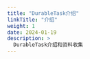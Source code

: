 ```yaml
---
title: "DurableTask介绍"
linkTitle: "介绍"
weight: 1
date: 2024-01-19
description: >
  DurableTask介绍和资料收集
---
```


